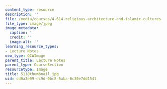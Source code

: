 ```yaml
---
content_type: resource
description: ''
file: /media/courses/4-614-religious-architecture-and-islamic-cultures-fall-2002/cd6a3e09ec9d0bc85aba6c30e7dd1541_5118thumbnail.jpg
file_type: image/jpeg
image_metadata:
  caption: ''
  credit: ''
  image-alt: ''
learning_resource_types:
- Lecture Notes
ocw_type: OCWImage
parent_title: Lecture Notes
parent_type: CourseSection
resourcetype: Image
title: 5118thumbnail.jpg
uid: cd6a3e09-ec9d-0bc8-5aba-6c30e7dd1541
---
```

